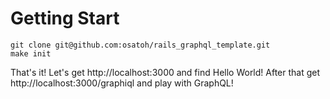 # Getting Start

```
git clone git@github.com:osatoh/rails_graphql_template.git
make init
```

That's it!
Let's get http://localhost:3000 and find Hello World!
After that get http://localhost:3000/graphiql and play with GraphQL!
